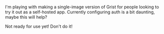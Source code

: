 
I'm playing with making a single-image version of Grist for
people looking to try it out as a self-hosted app. Currently
configuring auth is a bit daunting, maybe this will help?

Not ready for use yet! Don't do it!
